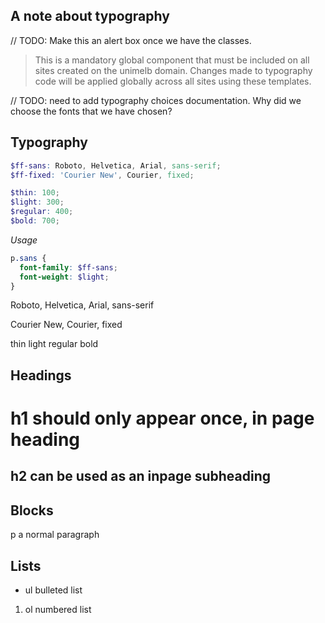 ## A note about typography

// TODO: Make this an alert box once we have the classes.

> This is a mandatory global component that must be included on all sites created on the unimelb domain. Changes made to typography code will be applied globally across all sites using these templates. 

// TODO: need to add typography choices documentation. Why did we choose the fonts that we have chosen? 


## Typography
```scss
$ff-sans: Roboto, Helvetica, Arial, sans-serif;
$ff-fixed: 'Courier New', Courier, fixed;

$thin: 100;
$light: 300;
$regular: 400;
$bold: 700;
```

*Usage*

```scss
p.sans {
  font-family: $ff-sans;
  font-weight: $light;
}
```

<div class="type-test">
  <p class="sans">Roboto, Helvetica, Arial, sans-serif</p>
  <p class="fixed">Courier New, Courier, fixed</p>
  <p>
    <span class="thin">thin</span>
    <span class="light">light</span>
    <span class="regular">regular</span>
    <span class="bold">bold</span>
  </p>
</div>

## Headings
<h1>h1 should only appear once, in page heading</h1>
<h2>h2 can be used as an inpage subheading</h2>

## Blocks
<p>p a normal paragraph</p>

## Lists
<ul>
  <li>ul bulleted list</li>
</ul>
<ol>
  <li>ol numbered list</li>
</ol>
